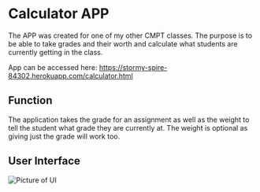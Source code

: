 # Calculator APP
The APP was created for one of my other CMPT classes. The purpose is to be able to take grades and their worth and calculate what students are currently getting in the class. 

App can be accessed here: https://stormy-spire-84302.herokuapp.com/calculator.html

## Function ##
The application takes the grade for an assignment as well as the weight to tell the student what grade they are currently at. The weight is optional as giving just the grade will work too.

## User Interface ## 
![Picture of UI](https://github.com/Edwinz97/DATA180-Assignment/blob/master/Calculator%20UI.PNG)

